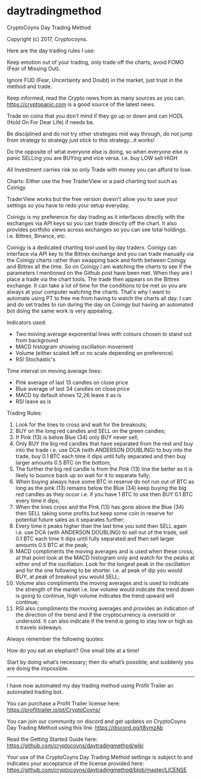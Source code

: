 # daytradingmethod
CryptoCoyns Day Trading Method

Copyright (c) 2017, Cryptocoyns.

Here are the day trading rules I use:

Keep emotion out of your trading, only trade off the charts, avoid FOMO (Fear of Missing Out).

Ignore FUD (Fear, Uncertainty and Doubt) in the market, just trust in the method and trade.

Keep informed, read the Crypto news from as many sources as you can. https://cryptopanic.com is a good source of the latest news.

Trade on coins that you don’t mind if they go up or down and can HODL (Hold On For Dear Life) if needs be.

Be disciplined and do not try other strategies mid way through, do not jump from strategy to strategy just stick to this strategy…it works!

Do the opposite of what everyone else is doing, so when everyone else is panic SELLing you are BUYing and vice versa. i.e. buy LOW sell HIGH

All Investment carries risk so only Trade with money you can afford to lose.

Charts:
Either use the free TraderView or a paid charting tool such as Coinigy

TraderView works but the free version doesn't allow you to save your settings so you have to redo your setup everyday.

Coinigy is my preference for day trading as it interfaces directly with the exchanges via API keys so you can trade directly off the chart. It also provides portfolio views across exchanges so you can see total holdings. i.e. Bittrex, Binance, etc.

Coinigy is a dedicated charting tool used by day traders. Coinigy can interface via API key to the Bittrex exchange and you can trade manually via the Coinigy charts rather than swapping back and forth between Coinigy and Bittrex all the time. So on Coinigy I am watching the charts to see if the parameters I mentioned on the Github post have been met. When they are I place a trade via the chart tools. The trade then appears on the Bittrex exchange. It can take a lot of time for the conditions to be met so you are always at your computer watching the charts. That's why I want to automate using PT to free me from having to watch the charts all day. I can and do set trades to run during the day on Coinigy but having an automated bot doing the same work is very appealing.

Indicators used:

- Two moving average exponential lines with colours chosen to stand out from background
- MACD histogram showing oscillation movement
- Volume (either scaled left or no scale depending on preference)
- RSI Stochastic's

Time interval on moving average lines:

- Pink average of last 13 candles on close price
- Blue average of last 34 candles on close price
- MACD by default shows 12,26 leave it as is
- RSI leave as is

Trading Rules:

1. Look for the lines to cross and wait for the breakouts;
2. BUY on the long red candles and SELL on the green candles;
3. If Pink (13) is below Blue (34) only BUY never sell;
4. Only BUY the big red candles that have separated from the rest and buy into the trade i.e. use DCA (with ANDERSON DOUBLING) to buy into the trade, buy 0.1 BTC each time it dips until fully separated and then buy larger amounts 0.5 BTC on the bottom;
5. The further the big red candle is from the Pink (13) line the better as it is likely to bounce back up so wait for it to separate fully;
6. When buying always have some BTC in reserve do not run out of BTC as long as the pink (13) remains below the Blue (34) keep buying the big red candles as they occur i.e. if you have 1 BTC to use then BUY 0.1 BTC every time it dips;
7. When the lines cross and the Pink (13) has gone above the Blue (34) then SELL taking some profits but keep some coin in reserve for potential future sales as it separates further;
8. Every time it peaks higher than the last time you sold then SELL again i.e. use DCA (with ANDERSON DOUBLING) to sell out of the trade, sell 0.1 BTC each time it dips until fully separated and then sell larger amounts 0.5 BTC at the peak;
9. MACD compliments the moving averages and is used when these cross; at that point look at the MACD histogram only and watch for the peaks at either end of the oscillation. Look for the longest peak in the oscillation and for the one following to be shorter. i.e. at peak of dip you would BUY, at peak of breakout you would SELL;
10. Volume also compliments the moving averages and is used to indicate the strength of the market i.e. low volume would indicate the trend down is going to continue, high volume indicates the trend upward will continue;
11. RSI also compliments the moving averages and provides an indication of the direction of the trend and if the cryptocurrency is oversold or undersold. It can also indicate if the trend is going to stay low or high as it travels sideways.

Always remember the following quotes:

How do you eat an elephant? One small bite at a time!

Start by doing what’s necessary; then do what’s possible; and suddenly you are doing the impossible.

------------------------------

I have now automated my day trading method using Profit Trailer an automated trading bot.

You can purchase a Profit Trailer license here:
https://profittrailer.io/pt/CryptoCoyns/

You can join our community on discord and get updates on CryptoCoyns Day Trading Method using this link: https://discord.gg/t8ymzAb

Read the Getting Started Guide here:
https://github.com/cryptocoyns/daytradingmethod/wiki

Your use of the CryptoCoyns Day Trading Method settings is subject to and indicates your acceptance of the license provided here:  https://github.com/cryptocoyns/daytradingmethod/blob/master/LICENSE
